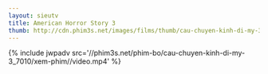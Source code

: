 ```yaml
---
layout: sieutv
title: American Horror Story 3
thumb: http://cdn.phim3s.net/images/films/thumb/cau-chuyen-kinh-di-my-3-american-horror-story-3-2013.jpg
---
```

{% include jwpadv src='//phim3s.net/phim-bo/cau-chuyen-kinh-di-my-3_7010/xem-phim//video.mp4' %}